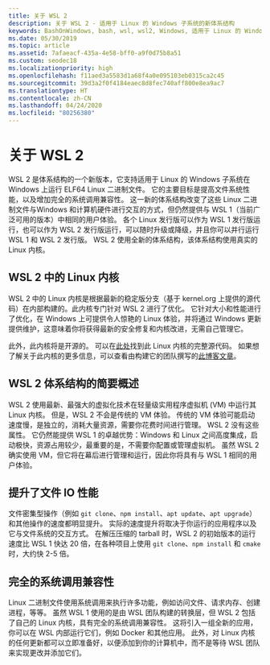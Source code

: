 ```yaml
---
title: 关于 WSL 2
description: 关于 WSL 2 - 适用于 Linux 的 Windows 子系统的新体系结构
keywords: BashOnWindows, bash, wsl, wsl2, Windows, 适用于 Linux 的 Windows 子系统, windowssubsystem, ubuntu, debian, suse, Windows 10, 安装
ms.date: 05/30/2019
ms.topic: article
ms.assetid: 7afaeacf-435a-4e58-bff0-a9f0d75b8a51
ms.custom: seodec18
ms.localizationpriority: high
ms.openlocfilehash: f11aed3a5583d1a68f4a0e095103eb0315ca2c45
ms.sourcegitcommit: 39d3a2f0f4184eaec8d8fec740aff800e8ea9ac7
ms.translationtype: HT
ms.contentlocale: zh-CN
ms.lasthandoff: 04/24/2020
ms.locfileid: "80256380"
---
```

# <a name="about-wsl-2"></a>关于 WSL 2

WSL 2 是体系结构的一个新版本，它支持适用于 Linux 的 Windows 子系统在 Windows 上运行 ELF64 Linux 二进制文件。 它的主要目标是提高文件系统性能，以及增加完全的系统调用兼容性。 这一新的体系结构改变了这些 Linux 二进制文件与Windows 和计算机硬件进行交互的方式，但仍然提供与 WSL 1（当前广泛可用的版本）中相同的用户体验。 各个 Linux 发行版可以作为 WSL 1 发行版运行，也可以作为 WSL 2 发行版运行，可以随时升级或降级，并且你可以并行运行 WSL 1 和 WSL 2 发行版。 WSL 2 使用全新的体系结构，该体系结构使用真实的 Linux 内核。

## <a name="linux-kernel-in-wsl-2"></a>WSL 2 中的 Linux 内核

WSL 2 中的 Linux 内核是根据最新的稳定版分支（基于 kernel.org 上提供的源代码）在内部构建的。此内核专门针对 WSL 2 进行了优化。 它针对大小和性能进行了优化，在 Windows 上可提供令人惊艳的 Linux 体验，并将通过 Windows 更新提供维护，这意味着你将获得最新的安全修复和内核改进，无需自己管理它。

此外，此内核将是开源的。 可以在[此处](https://github.com/microsoft/WSL2-Linux-Kernel)找到此 Linux 内核的完整源代码。 如果想了解关于此内核的更多信息，可以查看由构建它的团队撰写的[此博客文章](https://devblogs.microsoft.com/commandline/shipping-a-linux-kernel-with-windows/)。

## <a name="brief-overview-of-the-wsl-2-architecture"></a>WSL 2 体系结构的简要概述

WSL 2 使用最新、最强大的虚拟化技术在轻量级实用程序虚拟机 (VM) 中运行其 Linux 内核。 但是，WSL 2 不会是传统的 VM 体验。 传统的 VM 体验可能启动速度慢，是独立的，消耗大量资源，需要你花费时间进行管理。 WSL 2 没有这些属性。 它仍然能提供 WSL 1 的卓越优势：Windows 和 Linux 之间高度集成，启动极快，资源占用较少，最重要的是，不需要你配置或管理虚拟机。 虽然 WSL 2 确实使用 VM，但它将在幕后进行管理和运行，因此你将具有与 WSL 1 相同的用户体验。

## <a name="increased-file-io-performance"></a>提升了文件 IO 性能

文件密集型操作（例如 `git clone`、`npm install`、`apt update`、`apt upgrade`）和其他操作的速度都明显提升。 实际的速度提升将取决于你运行的应用程序以及它与文件系统的交互方式。 在解压压缩的 tarball 时，WSL 2 的初始版本的运行速度比 WSL 1 快达 20 倍，在各种项目上使用 `git clone`、`npm install` 和 `cmake` 时，大约快 2-5 倍。

## <a name="full-system-call-compatibility"></a>完全的系统调用兼容性

Linux 二进制文件使用系统调用来执行许多功能，例如访问文件、请求内存、创建进程，等等。 虽然 WSL 1 使用的是由 WSL 团队构建的转换层，但 WSL 2 包括了自己的 Linux 内核，具有完全的系统调用兼容性。 这将引入一组全新的应用，你可以在 WSL 内部运行它们，例如 Docker 和其他应用。 此外，对 Linux 内核的任何更新都可以立即准备好，以便添加到你的计算机中，而不是等待 WSL 团队来实现更改并添加它们。